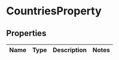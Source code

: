 

# CountriesProperty


## Properties

| Name | Type | Description | Notes |
|------------ | ------------- | ------------- | -------------|



